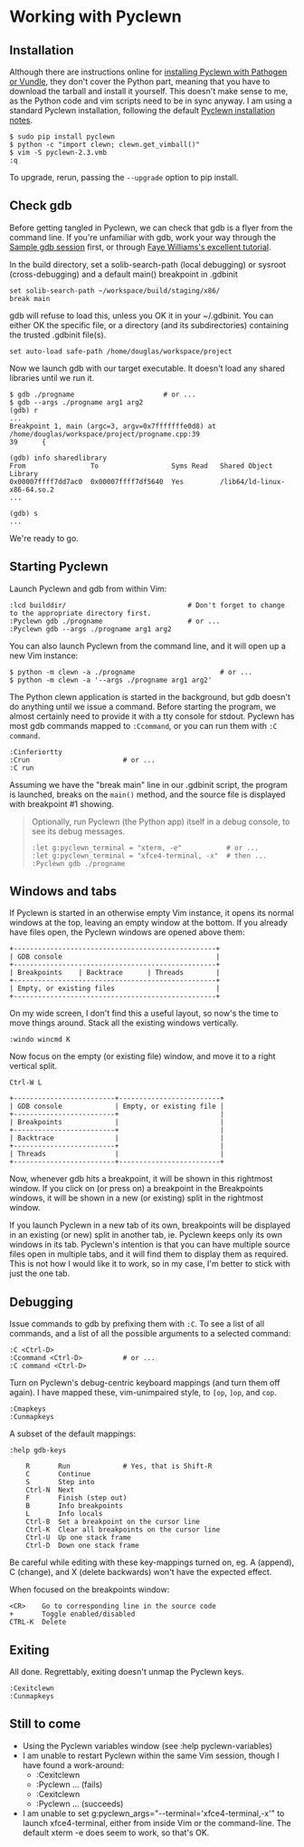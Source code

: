 Working with Pyclewn
====================

Installation
------------

Although there are instructions online for [installing Pyclewn with Pathogen or Vundle][1],
they don't cover the Python part, meaning that you have to download the tarball and install it yourself.
This doesn't make sense to me, as the Python code and vim scripts need to be in sync anyway.
I am using a standard Pyclewn installation, following the default [Pyclewn installation notes][2].

    $ sudo pip install pyclewn
    $ python -c "import clewn; clewn.get_vimball()"
    $ vim -S pyclewn-2.3.vmb
    :q

To upgrade, rerun, passing the `--upgrade` option to pip install.


Check gdb
---------

Before getting tangled in Pyclewn, we can check that gdb is a flyer from the command line.
If you're unfamiliar with gdb, work your way through the [Sample gdb session][3] first,
or through [Faye Williams's excellent tutorial][4].

In the build directory, set a solib-search-path (local debugging) or sysroot (cross-debugging)
and a default main() breakpoint in .gdbinit

    set solib-search-path ~/workspace/build/staging/x86/
    break main

gdb will refuse to load this, unless you OK it in your ~/.gdbinit.
You can either OK the specific file, or a directory (and its subdirectories) containing the trusted .gdbinit file(s).

    set auto-load safe-path /home/douglas/workspace/project

Now we launch gdb with our target executable. It doesn't load any shared libraries until we run it.

    $ gdb ./progname                      # or ...
    $ gdb --args ./progname arg1 arg2
    (gdb) r
    ...
    Breakpoint 1, main (argc=3, argv=0x7fffffffe0d8) at /home/douglas/workspace/project/progname.cpp:39
    39      {

    (gdb) info sharedlibrary
    From                To                  Syms Read   Shared Object Library
    0x00007ffff7dd7ac0  0x00007ffff7df5640  Yes         /lib64/ld-linux-x86-64.so.2
    ...

    (gdb) s
    ...

We're ready to go.


Starting Pyclewn
----------------

Launch Pyclewn and gdb from within Vim:

    :lcd builddir/                              # Don't forget to change to the appropriate directory first.
    :Pyclewn gdb ./progname                     # or ...
    :Pyclewn gdb --args ./progname arg1 arg2

You can also launch Pyclewn from the command line, and it will open up a new Vim instance:

    $ python -m clewn -a ./progname                     # or ...
    $ python -m clewn -a '--args ./progname arg1 arg2'

The Python clewn application is started in the background, but gdb doesn't do anything until we issue a command.
Before starting the program, we almost certainly need to provide it with a tty console for stdout.
Pyclewn has most gdb commands mapped to `:Ccommand`, or you can run them with `:C command`.

    :Cinferiortty
    :Crun                       # or ...
    :C run

Assuming we have the "break main" line in our .gdbinit script,
the program is launched, breaks on the `main()` method, and the source file is displayed with breakpoint #1 showing.

> Optionally, run Pyclewn (the Python app) itself in a debug console, to see its debug messages.
>
>     :let g:pyclewn_terminal = "xterm, -e"           # or ...
>     :let g:pyclewn_terminal = "xfce4-terminal, -x"  # then ...
>     :Pyclewn gdb ./progname


Windows and tabs
----------------

If Pyclewn is started in an otherwise empty Vim instance, it opens its normal windows at the top,
leaving an empty window at the bottom. If you already have files open, the Pyclewn windows are opened above them:

    +--------------------------------------------------+
    | GDB console                                      |
    +--------------------------------------------------+
    | Breakpoints    | Backtrace      | Threads        |
    +--------------------------------------------------+
    | Empty, or existing files                         |
    +--------------------------------------------------+

On my wide screen, I don't find this a useful layout, so now's the time to move things around.
Stack all the existing windows vertically.

    :windo wincmd K

Now focus on the empty (or existing file) window, and move it to a right vertical split.

    Ctrl-W L

    +-------------------------+-------------------------+
    | GDB console             | Empty, or existing file |
    +-------------------------+                         |
    | Breakpoints             |                         |
    +-------------------------+                         |
    | Backtrace               |                         |
    +-------------------------+                         |
    | Threads                 |                         |
    +-------------------------+-------------------------+

Now, whenever gdb hits a breakpoint, it will be shown in this rightmost window.
If you click on (or press <CR> on) a breakpoint in the Breakpoints windows,
it will be shown in a new (or existing) split in the rightmost window.

If you launch Pyclewn in a new tab of its own, breakpoints will be displayed in an existing (or new) split in another
tab, ie. Pyclewn keeps only its own windows in its tab. Pyclewn's intention is that you can have multiple source files
open in multiple tabs, and it will find them to display them as required.
This is not how I would like it to work, so in my case, I'm better to stick with just the one tab.


Debugging
---------

Issue commands to gdb by prefixing them with `:C`.
To see a list of all commands, and a list of all the possible arguments to a selected command:

    :C <Ctrl-D>
    :Ccommand <Ctrl-D>          # or ...
    :C command <Ctrl-D>

Turn on Pyclewn's debug-centric keyboard mappings (and turn them off again).
I have mapped these, vim-unimpaired style, to `[op`, `]op`, and `cop`.

    :Cmapkeys
    :Cunmapkeys

A subset of the default mappings:

    :help gdb-keys

        R       Run             # Yes, that is Shift-R
        C       Continue
        S       Step into
        Ctrl-N  Next
        F       Finish (step out)
        B       Info breakpoints
        L       Info locals
        Ctrl-B  Set a breakpoint on the cursor line
        Ctrl-K  Clear all breakpoints on the cursor line
        Ctrl-U  Up one stack frame
        Ctrl-D  Down one stack frame

Be careful while editing with these key-mappings turned on, eg.
A (append), C (change), and X (delete backwards) won't have the expected effect.

When focused on the breakpoints window:

    <CR>    Go to corresponding line in the source code
    +       Toggle enabled/disabled
    CTRL-K  Delete


Exiting
-------

All done. Regrettably, exiting doesn't unmap the Pyclewn keys.

    :Cexitclewn
    :Cunmapkeys


Still to come
-------------

 - Using the Pyclewn variables window (see :help pyclewn-variables)
 - I am unable to restart Pyclewn within the same Vim session, though I have found a work-around:
    * :Cexitclewn
    * :Pyclewn ... (fails)
    * :Cexitclewn
    * :Pyclewn ... (succeeds)
 - I am unable to set g:pyclewn_args="--terminal='xfce4-terminal,-x'" to launch xfce4-terminal,
   either from inside Vim or the command-line. The default xterm -e does seem to work, so that's OK.


[1]: http://stackoverflow.com/questions/6695410/gdb-front-end-to-use-with-vim/8324543#8324543
[2]: http://pyclewn.sourceforge.net/install.html
[3]: https://sourceware.org/gdb/current/onlinedocs/gdb/Sample-Session.html
[4]: http://www.fayewilliams.com/2011/02/01/command-line-gdb-tutorial-and-walkthrough-part-1/

